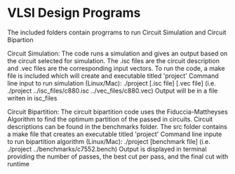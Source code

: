 # VLSI Design Programs
The included folders contain progrrams to run Circuit Simulation and Circuit Bipartion

Circuit Simulation:
  The code runs a simulation and gives an output based on the circuit selected for simulation. The .isc files are the circuit description and .vec files are the corresponding input vectors.
  To run the code, a make file is included which will create and executable titled 'project'
  Command line input to run simulation (Linux/Mac): ./project [.isc file] [.vec file] (i.e. ./project ../isc_files/c880.isc ../vec_files/c880.vec)
  Output will be in a file writen in isc_files
  
  
Circuit Bipartition:
  The circuit bipartition code uses the Fiduccia-Mattheyses Algorithm to find the optimum partition of the passed in circuits.
  Circuit descriptions can be found in the benchmarks folder. The src folder contains a make file that creates an executable titled 'project'
  Command line inpute to run bipartition algorithm (Linux/Mac): ./project [benchmark file] (i.e. ./project ../benchmarks/c7552.bench)
  Output is displayed in terminal providing the number of passes, the best cut per pass, and the final cut with runtime
  

